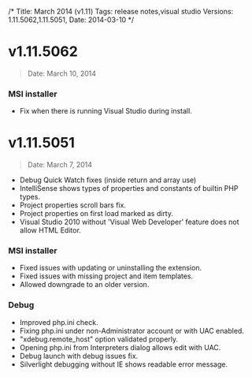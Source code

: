 /*
Title: March 2014 (v1.11)
Tags: release notes,visual studio
Versions: 1.11.5062,1.11.5051,
Date: 2014-03-10
*/

# v1.11.5062
> Date: March 10, 2014

### MSI installer

- Fix when there is running Visual Studio during install.

# v1.11.5051
> Date: March 7, 2014

- Debug Quick Watch fixes (inside return and array use)
- IntelliSense shows types of properties and constants of builtin PHP types.
- Project properties scroll bars fix.
- Project properties on first load marked as dirty.
- Visual Studio 2010 without 'Visual Web Developer' feature does not allow HTML Editor.

### MSI installer

- Fixed issues with updating or uninstalling the extension.
- Fixed issues with missing project and item templates.
- Allowed downgrade to an older version.

### Debug

- Improved php.ini check.
- Fixing php.ini under non-Administrator account or with UAC enabled.
- "xdebug.remote_host" option validated properly.
- Opening php.ini from Interpreters dialog allows edit with UAC.
- Debug launch with debug issues fix.
- Silverlight debugging without IE shows readable error message.

